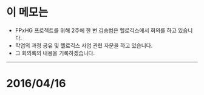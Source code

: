 # 이 메모는
 - FPxHG 프로젝트를 위해 2주에 한 번 김승범은 헬로긱스에서 회의를 하고 있습니다.
 - 작업의 과정 공유 및 헬로긱스 사업 관련 자문을 하고 있습니다.
 - 그 회의록의 내용을 기록하겠습니다.

----
# 2016/04/16

